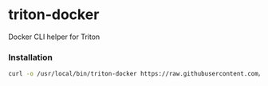 # triton-docker

Docker CLI helper for Triton

### Installation

```bash
curl -o /usr/local/bin/triton-docker https://raw.githubusercontent.com/joyent/triton-docker-cli/master/triton-docker && chmod +x /usr/local/bin/triton-docker && ln -Fs /usr/local/bin/triton-docker /usr/local/bin/triton-compose && ln -Fs /usr/local/bin/triton-docker /usr/local/bin/triton-docker-install
```
